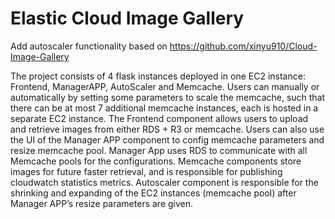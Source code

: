 # Elastic Cloud Image Gallery
Add autoscaler functionality based on https://github.com/xinyu910/Cloud-Image-Gallery

The project consists of 4 flask instances deployed in one EC2 instance: Frontend, ManagerAPP, AutoScaler and Memcache. Users can manually or automatically by setting some parameters to scale the memcache, such that there can be at most 7 additional memcache instances, each is hosted in a separate EC2 instance. The Frontend component allows users to upload and retrieve images from either RDS + R3 or memcache. Users can also use the UI of the Manager APP component to config memcache parameters and resize memcache pool. Manager App uses RDS to communicate with all Memcache pools for the configurations. Memcache components store images for future faster retrieval, and is responsible for publishing cloudwatch statistics metrics. Autoscaler component is responsible for the shrinking and expanding of the EC2 instances (memcache pool) after Manager APP’s resize parameters are given. 

